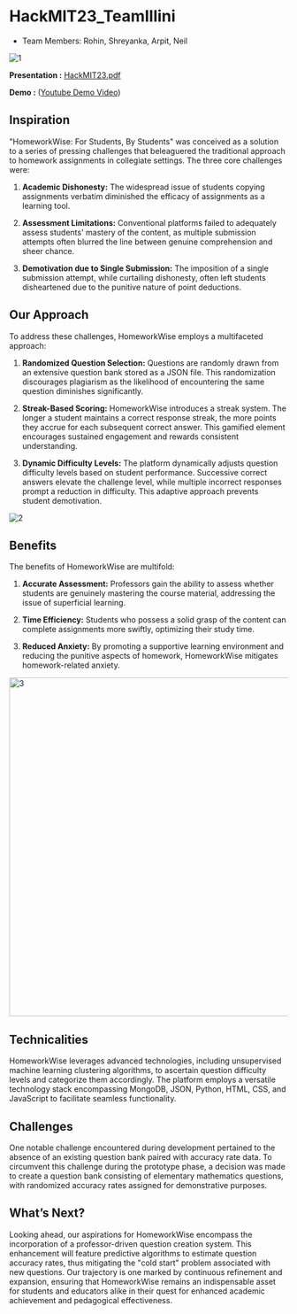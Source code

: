 # HackMIT23_TeamIllini

- Team Members: Rohin, Shreyanka, Arpit, Neil

![1](https://github.com/shreyankasinha/HackMIT23_TeamIllini/assets/112669871/25abd3db-ce2d-4c4a-9a9f-180de9ec67c5)

**Presentation :** [HackMIT23.pdf](https://github.com/shreyankasinha/HackMIT23_TeamIllini/files/12644343/HackMIT23.pdf)

**Demo :** ([Youtube Demo Video](https://youtu.be/kSdbmqJyJG0?si=_FZkbYza1OF-8Jqy))


## Inspiration

"HomeworkWise: For Students, By Students" was conceived as a solution to a series of pressing challenges that beleaguered the traditional approach to homework assignments in collegiate settings. The three core challenges were:

1. **Academic Dishonesty:** The widespread issue of students copying assignments verbatim diminished the efficacy of assignments as a learning tool.

2. **Assessment Limitations:** Conventional platforms failed to adequately assess students' mastery of the content, as multiple submission attempts often blurred the line between genuine comprehension and sheer chance.

3. **Demotivation due to Single Submission:** The imposition of a single submission attempt, while curtailing dishonesty, often left students disheartened due to the punitive nature of point deductions.

## Our Approach

To address these challenges, HomeworkWise employs a multifaceted approach:

1. **Randomized Question Selection:** Questions are randomly drawn from an extensive question bank stored as a JSON file. This randomization discourages plagiarism as the likelihood of encountering the same question diminishes significantly.

2. **Streak-Based Scoring:** HomeworkWise introduces a streak system. The longer a student maintains a correct response streak, the more points they accrue for each subsequent correct answer. This gamified element encourages sustained engagement and rewards consistent understanding.

3. **Dynamic Difficulty Levels:** The platform dynamically adjusts question difficulty levels based on student performance. Successive correct answers elevate the challenge level, while multiple incorrect responses prompt a reduction in difficulty. This adaptive approach prevents student demotivation.

![2](https://github.com/shreyankasinha/HackMIT23_TeamIllini/assets/112669871/abd3a35e-1b46-4294-99c8-0ef3dfa98901)


## Benefits

The benefits of HomeworkWise are multifold:

1. **Accurate Assessment:** Professors gain the ability to assess whether students are genuinely mastering the course material, addressing the issue of superficial learning.

2. **Time Efficiency:** Students who possess a solid grasp of the content can complete assignments more swiftly, optimizing their study time.

3. **Reduced Anxiety:** By promoting a supportive learning environment and reducing the punitive aspects of homework, HomeworkWise mitigates homework-related anxiety.


<img width="612" alt="3" src="https://github.com/shreyankasinha/HackMIT23_TeamIllini/assets/112669871/edf9f1d3-4d0d-4a17-89e9-f2c24a172470">

## Technicalities

HomeworkWise leverages advanced technologies, including unsupervised machine learning clustering algorithms, to ascertain question difficulty levels and categorize them accordingly. The platform employs a versatile technology stack encompassing MongoDB, JSON, Python, HTML, CSS, and JavaScript to facilitate seamless functionality.

## Challenges

One notable challenge encountered during development pertained to the absence of an existing question bank paired with accuracy rate data. To circumvent this challenge during the prototype phase, a decision was made to create a question bank consisting of elementary mathematics questions, with randomized accuracy rates assigned for demonstrative purposes.

## What’s Next?

Looking ahead, our aspirations for HomeworkWise encompass the incorporation of a professor-driven question creation system. This enhancement will feature predictive algorithms to estimate question accuracy rates, thus mitigating the "cold start" problem associated with new questions. Our trajectory is one marked by continuous refinement and expansion, ensuring that HomeworkWise remains an indispensable asset for students and educators alike in their quest for enhanced academic achievement and pedagogical effectiveness.
